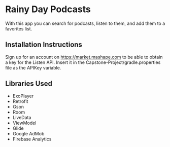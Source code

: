 # Rainy Day Podcasts
With this app you can search for podcasts, listen to them, and add them to a favorites list.

## Installation Instructions
Sign up for an account on https://market.mashape.com to be able to obtain a key for the Listen API. Insert it in the 
Capstone-Project/gradle.properties file as the APIKey variable. 

## Libraries Used
* ExoPlayer
* Retrofit
* Gson
* Room
* LiveData
* ViewModel
* Glide
* Google AdMob
* Firebase Analytics
